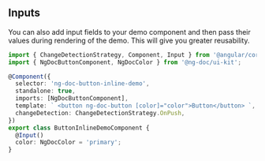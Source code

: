 ## Inputs

You can also add input fields to your demo component and then pass their values during rendering of
the demo. This will give you greater reusability.

```typescript name="button-demo.component.ts"
import { ChangeDetectionStrategy, Component, Input } from '@angular/core';
import { NgDocButtonComponent, NgDocColor } from '@ng-doc/ui-kit';

@Component({
  selector: 'ng-doc-button-inline-demo',
  standalone: true,
  imports: [NgDocButtonComponent],
  template: ` <button ng-doc-button [color]="color">Button</button> `,
  changeDetection: ChangeDetectionStrategy.OnPush,
})
export class ButtonInlineDemoComponent {
  @Input()
  color: NgDocColor = 'primary';
}
```
